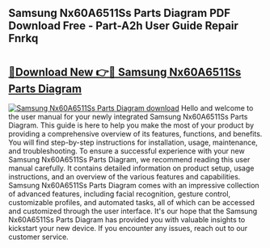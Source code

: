 ## Samsung Nx60A6511Ss Parts Diagram PDF Download Free - Part-A2h User Guide Repair Fnrkq

# <h2><a href="http://dftko2.blite.top/?on=Samsung+Nx60A6511Ss+Parts+Diagram">🔗Download New 👉🔴 Samsung Nx60A6511Ss Parts Diagram</a></h2>

[![Samsung Nx60A6511Ss Parts Diagram download](https://i.imgur.com/lujVjoI.png)](http://dftko2.blite.top/?on=Samsung+Nx60A6511Ss+Parts+Diagram)
Hello and welcome to the user manual for your newly integrated Samsung Nx60A6511Ss Parts Diagram. This guide is here to help you make the most of your product by providing a comprehensive overview of its features, functions, and benefits. You will find step-by-step instructions for installation, usage, maintenance, and troubleshooting. To ensure a successful experience with your new Samsung Nx60A6511Ss Parts Diagram, we recommend reading this user manual carefully. It contains detailed information on product setup, usage instructions, and an overview of the various features and capabilities. Samsung Nx60A6511Ss Parts Diagram comes with an impressive collection of advanced features, including facial recognition, gesture control, customizable profiles, and automated tasks, all of which can be accessed and customized through the user interface. It's our hope that the Samsung Nx60A6511Ss Parts Diagram has provided you with valuable insights to kickstart your new device. If you encounter any issues, reach out to our customer service.
